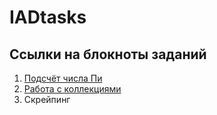 # IADtasks
## Ссылки на блокноты заданий
1. [Подсчёт числа Пи](https://github.com/DashaIshchenko/IADtasks/blob/main/%D0%BF%D0%BE%D0%B4%D1%81%D1%87%D1%91%D1%82%20%D0%BF%D0%B8/test1.ipynb)
2. [Работа с коллекциями](https://colab.research.google.com/drive/16OYFrV2CVOwhIVFGeVeDukHc48gg5f33)
3. Скрейпинг
